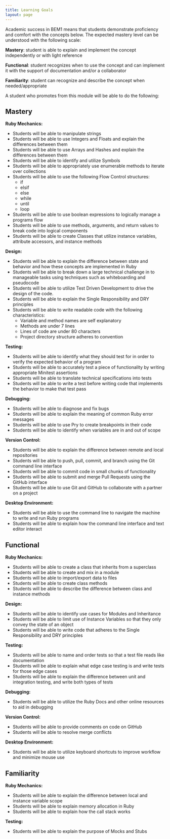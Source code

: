 ```yaml
---
title: Learning Goals
layout: page
---
```


Academic success in BEM1 means that students demonstrate proficiency and comfort with the concepts below. The expected mastery level can be understood with the following scale:

**Mastery**: student is able to explain and implement the concept independently or with light reference

**Functional**: student recognizes when to use the concept and can implement it with the support of documentation and/or a collaborator

**Familiarity**: student can recognize and describe the concept when needed/appropriate

A student who promotes from this module will be able to do the following:

## Mastery

**Ruby Mechanics:**

* Students will be able to manipulate strings
* Students will be able to use Integers and Floats and explain the differences between them
* Students will be able to use Arrays and Hashes and explain the differences between them
* Students will be able to identify and utilize Symbols
* Students will be able to appropriately use enumerable methods to iterate over collections
* Students will be able to use the following Flow Control structures:
    * if
    * elsif
    * else
    * while
    * until
    * loop
* Students will be able to use boolean expressions to logically manage a programs flow
* Students will be able to use methods, arguments, and return values to break code into logical components
* Students will be able to create Classes that utilize instance variables, attribute accessors, and instance methods

**Design:**

* Students will be able to explain the difference between state and behavior and how these concepts are implemented in Ruby
* Students will be able to break down a large technical challenge in to manageable tasks using techniques such as whiteboarding and pseudocode
* Students will be able to utilize Test Driven Development to drive the design of the code.
* Students will be able to explain the Single Responsibility and DRY principles
* Students will be able to write readable code with the following characteristics:
  * Variable and method names are self explanatory
  * Methods are under 7 lines
  * Lines of code are under 80 characters
  * Project directory structure adheres to convention

**Testing:**

* Students will be able to identify what they should test for in order to verify the expected behavior of a program
* Students will be able to accurately test a piece of functionality by writing appropriate Minitest assertions
* Students will be able to translate technical specifications into tests
* Students will be able to write a test before writing code that implements the behavior to make that test pass

**Debugging:**

* Students will be able to diagnose and fix bugs
* Students will be able to explain the meaning of common Ruby error messages
* Students will be able to use Pry to create breakpoints in their code
* Students will be able to identify when variables are in and out of scope

**Version Control:**

* Students will be able to explain the difference between remote and local repositories
* Students will be able to push, pull, commit, and branch using the Git command line interface
* Students will be able to commit code in small chunks of functionality
* Students will be able to submit and merge Pull Requests using the GitHub interface
* Students will be able to use Git and GitHub to collaborate with a partner on a project

**Desktop Environment:**

* Students will be able to use the command line to navigate the machine to write and run Ruby programs
* Students will be able to explain how the command line interface and text editor interact

## Functional

**Ruby Mechanics:**

* Students will be able to create a class that inherits from a superclass
* Students will be able to create and mix in a module
* Students will be able to import/export data to files
* Students will be able to create class methods
* Students will be able to describe the difference between class and instance methods

**Design:**

* Students will be able to identify use cases for Modules and Inheritance
* Students will be able to limit use of Instance Variables so that they only convey the state of an object
* Students will be able to write code that adheres to the Single Responsibility and DRY principles

**Testing:**

* Students will be able to name and order tests so that a test file reads like documentation
* Students will be able to explain what edge case testing is and write tests for those edge cases
* Students will be able to explain the difference between unit and integration testing, and write both types of tests

**Debugging:**

* Students will be able to utilize the Ruby Docs and other online resources to aid in debugging

**Version Control:**

* Students will be able to provide comments on code on GitHub
* Students will be able to resolve merge conflicts

**Desktop Environment:**

* Students will be able to utilize keyboard shortcuts to improve workflow and minimize mouse use

## Familiarity

**Ruby Mechanics:**

* Students will be able to explain the difference between local and instance variable scope
* Students will be able to explain memory allocation in Ruby
* Students will be able to explain how the call stack works

**Testing:**

* Students will be able to explain the purpose of Mocks and Stubs

